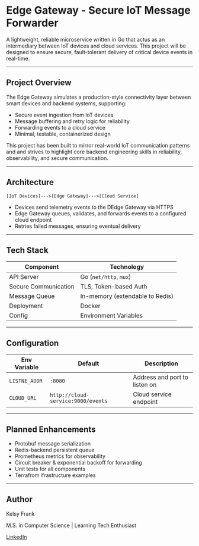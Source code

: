 
# Edge Gateway - Secure IoT Message Forwarder

A lightweight, reliable microservice written in Go that actus as an intermediary between IoT devices and cloud services. This project will be designed to ensure secure, fault-tolerant delivery of critical device events in real-time.

---

## Project Overview

The Edge Gateway simulates a production-style connectivity layer between smart devices and backend systems, supporting:

 - Secure event ingestion from IoT devices
 - Message buffering and retry logic for reliability
 - Forwarding events to a cloud service
 - Minimal, testable, containerized design

This project has been built to mirror real-world IoT communication patterns and and strives to highlight core backend engineering skills in reliability, observability, and secure communication.

---

## Architecture

`[IoT Devices]--->[Edge Gateway]--->[Cloud Service]`

 - Devices send telemetry events to the DEdge Gateway via HTTPS
 - Edge Gateway queues, validates, and forwards events to a configured cloud endpoint
 - Retries failed messages, ensuring eventual delivery

---

## Tech Stack

| Component | Technology |
|-----------|------------|
| API Server | Go (`net/http`, `mux`) |
| Secure Communication | TLS, Token-based Auth |
| Message Queue | In-memory (extendable to Redis) |
| Deployment | Docker |
| Config | Environment Variables |

---

## Configuration

| Env Variable | Default | Description |
|--------------|---------|-------------|
| `LISTNE_ADDR` | `:8080` | Address and port to listen on |
| `CLOUD_URL` | `http://cloud-service:9000/events` | Cloud service endpoint |

---

## Planned Enhancements

- Protobuf message serialization
- Redis-backend persistent queue
- Prometheus metrics for observability
- Circuit breaker & exponential backoff for forwarding
- Unit tests for all components
- Terrafrom ifrastructure examples

---

## Author

Kelsy Frank

M.S. in Computer Science | Learning Tech Enthusiast

[LinkedIn](https://www.linkedin.com/in/kelsy-frank-36a20732a/)